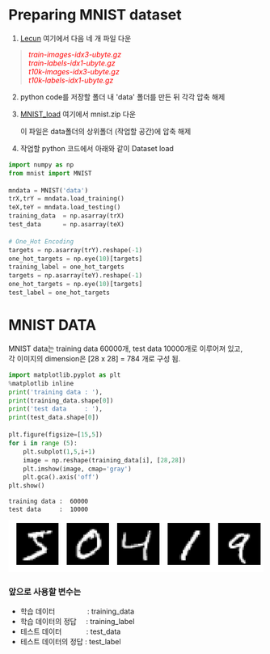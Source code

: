 
# Preparing MNIST dataset 

1. [Lecun](http://yann.lecun.com/exdb/mnist/)  여기에서 다음 네 개 파일 다운

><span style="color:red">*train-images-idx3-ubyte.gz*   
*train-labels-idx1-ubyte.gz*  
*t10k-images-idx3-ubyte.gz*  
*t10k-labels-idx1-ubyte.gz*
</span>
  
2. python code를 저장할 폴더 내 'data' 폴더를 만든 뒤 각각 압축 해제  

3. [MNIST_load](https://github.com/sjsong08/IDEALab_study/tree/master/Machine%20Learning/MNIST)  여기에서 mnist.zip 다운  

    이 파일은 data폴더의 상위폴더 (작업할 공간)에 압축 해제


4. 작업할 python 코드에서 아래와 같이 Dataset load


```python
import numpy as np
from mnist import MNIST

mndata = MNIST('data')
trX,trY = mndata.load_training()
teX,teY = mndata.load_testing()
training_data  = np.asarray(trX)
test_data      = np.asarray(teX)

# One_Hot Encoding
targets = np.asarray(trY).reshape(-1)
one_hot_targets = np.eye(10)[targets]
training_label = one_hot_targets
targets = np.asarray(teY).reshape(-1)
one_hot_targets = np.eye(10)[targets]
test_label = one_hot_targets
```

# MNIST DATA
MNIST data는 training data 60000개, test data 10000개로 이루어져 있고,  
각 이미지의 dimension은 [28 x 28] = 784 개로 구성 됨.


```python
import matplotlib.pyplot as plt
%matplotlib inline
print('training data : '),
print(training_data.shape[0])
print('test data     : '),
print(test_data.shape[0])

plt.figure(figsize=[15,5])
for i in range (5):
    plt.subplot(1,5,i+1)
    image = np.reshape(training_data[i], [28,28])
    plt.imshow(image, cmap='gray')
    plt.gca().axis('off')
plt.show()
```

    training data :  60000
    test data     :  10000
    


![png](output_4_1.png)


### 앞으로 사용할 변수는
- 학습 데이터  &emsp;&emsp;&emsp;&emsp; : training_data  
- 학습 데이터의 정답  &ensp;&nbsp; : training_label  
- 테스트 데이터&emsp;&emsp;&emsp;&ensp;: test_data  
- 테스트 데이터의 정답 : test_label


```python

```
